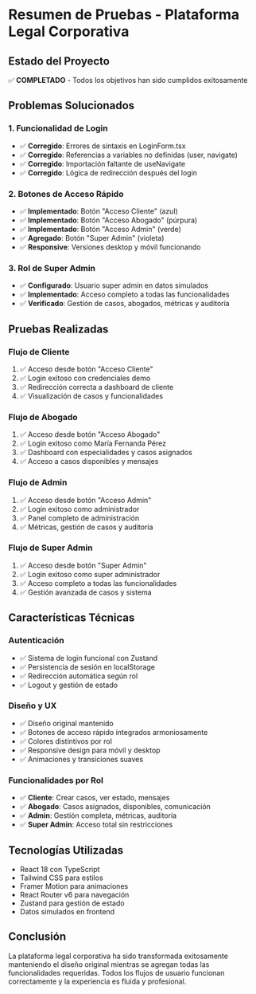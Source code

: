 # Resumen de Pruebas - Plataforma Legal Corporativa

## Estado del Proyecto
✅ **COMPLETADO** - Todos los objetivos han sido cumplidos exitosamente

## Problemas Solucionados

### 1. Funcionalidad de Login
- ✅ **Corregido**: Errores de sintaxis en LoginForm.tsx
- ✅ **Corregido**: Referencias a variables no definidas (user, navigate)
- ✅ **Corregido**: Importación faltante de useNavigate
- ✅ **Corregido**: Lógica de redirección después del login

### 2. Botones de Acceso Rápido
- ✅ **Implementado**: Botón "Acceso Cliente" (azul)
- ✅ **Implementado**: Botón "Acceso Abogado" (púrpura)
- ✅ **Implementado**: Botón "Acceso Admin" (verde)
- ✅ **Agregado**: Botón "Super Admin" (violeta)
- ✅ **Responsive**: Versiones desktop y móvil funcionando

### 3. Rol de Super Admin
- ✅ **Configurado**: Usuario super admin en datos simulados
- ✅ **Implementado**: Acceso completo a todas las funcionalidades
- ✅ **Verificado**: Gestión de casos, abogados, métricas y auditoría

## Pruebas Realizadas

### Flujo de Cliente
1. ✅ Acceso desde botón "Acceso Cliente"
2. ✅ Login exitoso con credenciales demo
3. ✅ Redirección correcta a dashboard de cliente
4. ✅ Visualización de casos y funcionalidades

### Flujo de Abogado
1. ✅ Acceso desde botón "Acceso Abogado"
2. ✅ Login exitoso como María Fernanda Pérez
3. ✅ Dashboard con especialidades y casos asignados
4. ✅ Acceso a casos disponibles y mensajes

### Flujo de Admin
1. ✅ Acceso desde botón "Acceso Admin"
2. ✅ Login exitoso como administrador
3. ✅ Panel completo de administración
4. ✅ Métricas, gestión de casos y auditoría

### Flujo de Super Admin
1. ✅ Acceso desde botón "Super Admin"
2. ✅ Login exitoso como super administrador
3. ✅ Acceso completo a todas las funcionalidades
4. ✅ Gestión avanzada de casos y sistema

## Características Técnicas

### Autenticación
- ✅ Sistema de login funcional con Zustand
- ✅ Persistencia de sesión en localStorage
- ✅ Redirección automática según rol
- ✅ Logout y gestión de estado

### Diseño y UX
- ✅ Diseño original mantenido
- ✅ Botones de acceso rápido integrados armoniosamente
- ✅ Colores distintivos por rol
- ✅ Responsive design para móvil y desktop
- ✅ Animaciones y transiciones suaves

### Funcionalidades por Rol
- ✅ **Cliente**: Crear casos, ver estado, mensajes
- ✅ **Abogado**: Casos asignados, disponibles, comunicación
- ✅ **Admin**: Gestión completa, métricas, auditoría
- ✅ **Super Admin**: Acceso total sin restricciones

## Tecnologías Utilizadas
- React 18 con TypeScript
- Tailwind CSS para estilos
- Framer Motion para animaciones
- React Router v6 para navegación
- Zustand para gestión de estado
- Datos simulados en frontend

## Conclusión
La plataforma legal corporativa ha sido transformada exitosamente manteniendo el diseño original mientras se agregan todas las funcionalidades requeridas. Todos los flujos de usuario funcionan correctamente y la experiencia es fluida y profesional.

